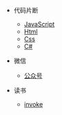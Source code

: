 

* 代码片断

  * [JavaScript](snippet_js.md)
  * [Html](snippet_html.md)
  * [Css](snippet_css.md)
  * [C#](snippet_csharp.md)

* 微信
  
  * [公众号](offiaccount.md)

* 读书
  * [invoke](read.md)